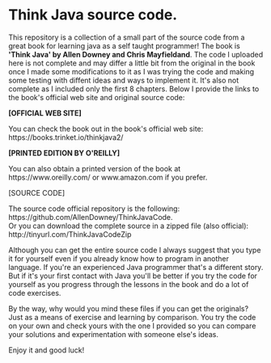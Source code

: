 # Think Java source code.

<p> This repository is a collection of a small part of the source code from a great book for learning java as a self taught programmer!
The book is <strong>'Think Java' by Allen Downey and Chris Mayfieldand</strong>. The code I uploaded here is not complete and may differ a little bit
from the original in the book once I made some modifications to it as I was trying the code and making some testing with diffent 
ideas and ways to implement it. It's also not complete as I included only the first 8 chapters. Below I provide the links to the book's 
official web site and original source code:</p>

<p><strong>[OFFICIAL WEB SITE]</strong></p>
<p>You can check the book out in the book's official web site: https://books.trinket.io/thinkjava2/</p>

<p><strong>[PRINTED EDITION BY O'REILLY]</strong></p>
<p>You can also obtain a printed version of the book at https://www.oreilly.com/ or www.amazon.com if you prefer.</p>

<p>[SOURCE CODE]</p>
<p>The source code official repository is the following: https://github.com/AllenDowney/ThinkJavaCode. <br>Or you can download the complete source in a zipped file (also official): http://tinyurl.com/ThinkJavaCodeZip</p>

<p>Although you can get the entire source code I always suggest that you type it for yourself even if you already know how to program in another 
language. If you're an experienced Java programmer that's a different story. But if it's your first contact with Java you'll be better if you try 
the code for yourself as you progress through the lessons in the book and do a lot of code exercises.</p>

<p>By the way, why would you mind these files if you can get the originals? Just as a means of exercise and learning by comparison. You try the code on your own and check
yours with the one I provided so you can compare your solutions and experimentation with someone else's ideas.</p>

<p>Enjoy it and good luck!</p>

